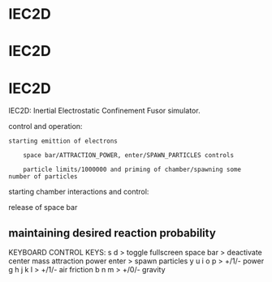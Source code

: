 # IEC2D
# IEC2D
# IEC2D
IEC2D: Inertial Electrostatic Confinement Fusor simulator.

control and operation:

    starting emittion of electrons

        space bar/ATTRACTION_POWER, enter/SPAWN_PARTICLES controls

        particle limits/1000000 and priming of chamber/spawning some number of particles

starting chamber interactions and control:

 release of space bar

 maintaining desired reaction probability
--------------------------------------------------------------------------------------------

KEYBOARD CONTROL KEYS:
s d > toggle fullscreen
space bar > deactivate center mass attraction power
enter > spawn particles
y u i o p > +/1/- power
g h j k l > +/1/- air friction
b n m > +/0/- gravity
